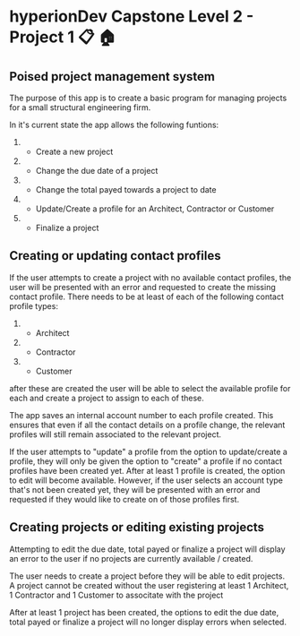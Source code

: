 # hyperionDev Capstone Level 2 - Project 1 :clipboard: :house:

## Poised project management system

The purpose of this app is to create a basic program for managing projects for a small structural engineering firm.

In it's current state the app allows the following funtions:

1) - Create a new project
2) - Change the due date of a project
3) - Change the total payed towards a project to date
4) - Update/Create a profile for an Architect, Contractor or Customer
5) - Finalize a project


## Creating or updating contact profiles

If the user attempts to create a project with no available contact profiles, the user will be presented with an error and requested to create the missing contact profile.
There needs to be at least of each of the following contact profile types:
1) - Architect
2) - Contractor
3) - Customer

after these are created the user will be able to select the available profile for each and create a project to assign to each of these.

The app saves an internal account number to each profile created. This ensures that even if all the contact details on a profile change, the relevant profiles will still remain associated to the relevant project.

If the user attempts to "update" a profile from the option to update/create a profile, they will only be given the option to "create" a profile if no contact profiles have been created yet.
After at least 1 profile is created, the option to edit will become available. 
However, if the user selects an account type that's not been created yet, they will be presented with an error and requested if they would like to create on of those profiles first.

## Creating projects or editing existing projects
Attempting to edit the due date, total payed or finalize a project will display an error to the user if no projects are currently available / created.

The user needs to create a project before they will be able to edit projects.
A project cannot be created without the user registering at least 1 Architect, 1 Contractor and 1 Customer to associtate with the project 

After at least 1 project has been created, the options to edit the due date, total payed or finalize a project will no longer display errors when selected.
